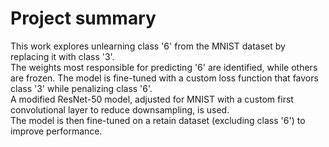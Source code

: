 # Project summary
This work explores unlearning class '6' from the MNIST dataset by replacing it with class '3'.<br>
The weights most responsible for predicting '6' are identified, while others are frozen. The model is fine-tuned with a custom loss function that favors class '3' while penalizing class '6'.<br>
A modified ResNet-50 model, adjusted for MNIST with a custom first convolutional layer to reduce downsampling, is used.<br>
The model is then fine-tuned on a retain dataset (excluding class '6') to improve performance.
